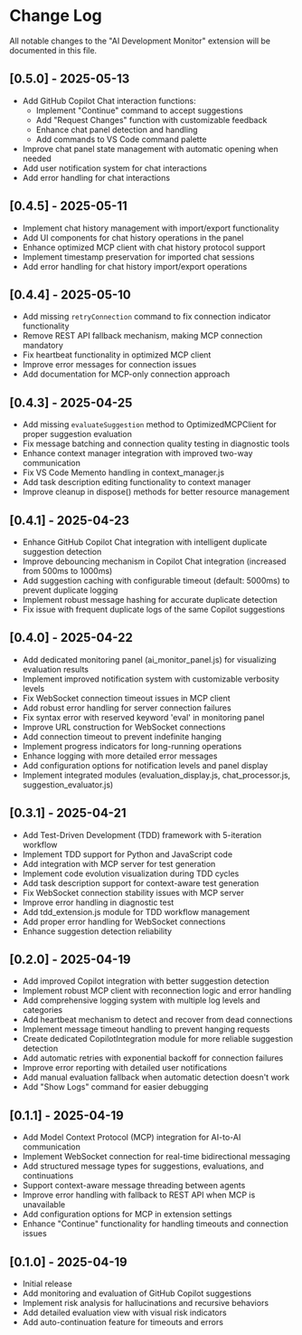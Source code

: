 # Change Log

All notable changes to the "AI Development Monitor" extension will be documented in this file.

## [0.5.0] - 2025-05-13

- Add GitHub Copilot Chat interaction functions:
  - Implement "Continue" command to accept suggestions
  - Add "Request Changes" function with customizable feedback
  - Enhance chat panel detection and handling
  - Add commands to VS Code command palette
- Improve chat panel state management with automatic opening when needed
- Add user notification system for chat interactions
- Add error handling for chat interactions

## [0.4.5] - 2025-05-11

- Implement chat history management with import/export functionality
- Add UI components for chat history operations in the panel
- Enhance optimized MCP client with chat history protocol support
- Implement timestamp preservation for imported chat sessions
- Add error handling for chat history import/export operations

## [0.4.4] - 2025-05-10

- Add missing `retryConnection` command to fix connection indicator functionality
- Remove REST API fallback mechanism, making MCP connection mandatory
- Fix heartbeat functionality in optimized MCP client
- Improve error messages for connection issues
- Add documentation for MCP-only connection approach

## [0.4.3] - 2025-04-25

- Add missing `evaluateSuggestion` method to OptimizedMCPClient for proper suggestion evaluation
- Fix message batching and connection quality testing in diagnostic tools
- Enhance context manager integration with improved two-way communication
- Fix VS Code Memento handling in context_manager.js
- Add task description editing functionality to context manager
- Improve cleanup in dispose() methods for better resource management

## [0.4.1] - 2025-04-23

- Enhance GitHub Copilot Chat integration with intelligent duplicate suggestion detection
- Improve debouncing mechanism in Copilot Chat integration (increased from 500ms to 1000ms)
- Add suggestion caching with configurable timeout (default: 5000ms) to prevent duplicate logging
- Implement robust message hashing for accurate duplicate detection
- Fix issue with frequent duplicate logs of the same Copilot suggestions

## [0.4.0] - 2025-04-22

- Add dedicated monitoring panel (ai_monitor_panel.js) for visualizing evaluation results
- Implement improved notification system with customizable verbosity levels
- Fix WebSocket connection timeout issues in MCP client
- Add robust error handling for server connection failures
- Fix syntax error with reserved keyword 'eval' in monitoring panel
- Improve URL construction for WebSocket connections
- Add connection timeout to prevent indefinite hanging
- Implement progress indicators for long-running operations
- Enhance logging with more detailed error messages
- Add configuration options for notification levels and panel display
- Implement integrated modules (evaluation_display.js, chat_processor.js, suggestion_evaluator.js)

## [0.3.1] - 2025-04-21

- Add Test-Driven Development (TDD) framework with 5-iteration workflow
- Implement TDD support for Python and JavaScript code
- Add integration with MCP server for test generation
- Implement code evolution visualization during TDD cycles
- Add task description support for context-aware test generation
- Fix WebSocket connection stability issues with MCP server
- Improve error handling in diagnostic test
- Add tdd_extension.js module for TDD workflow management
- Add proper error handling for WebSocket connections
- Enhance suggestion detection reliability

## [0.2.0] - 2025-04-19

- Add improved Copilot integration with better suggestion detection
- Implement robust MCP client with reconnection logic and error handling
- Add comprehensive logging system with multiple log levels and categories
- Add heartbeat mechanism to detect and recover from dead connections
- Implement message timeout handling to prevent hanging requests
- Create dedicated CopilotIntegration module for more reliable suggestion detection
- Add automatic retries with exponential backoff for connection failures
- Improve error reporting with detailed user notifications
- Add manual evaluation fallback when automatic detection doesn't work
- Add "Show Logs" command for easier debugging

## [0.1.1] - 2025-04-19

- Add Model Context Protocol (MCP) integration for AI-to-AI communication
- Implement WebSocket connection for real-time bidirectional messaging
- Add structured message types for suggestions, evaluations, and continuations
- Support context-aware message threading between agents
- Improve error handling with fallback to REST API when MCP is unavailable
- Add configuration options for MCP in extension settings
- Enhance "Continue" functionality for handling timeouts and connection issues

## [0.1.0] - 2025-04-19

- Initial release
- Add monitoring and evaluation of GitHub Copilot suggestions
- Implement risk analysis for hallucinations and recursive behaviors
- Add detailed evaluation view with visual risk indicators
- Add auto-continuation feature for timeouts and errors

